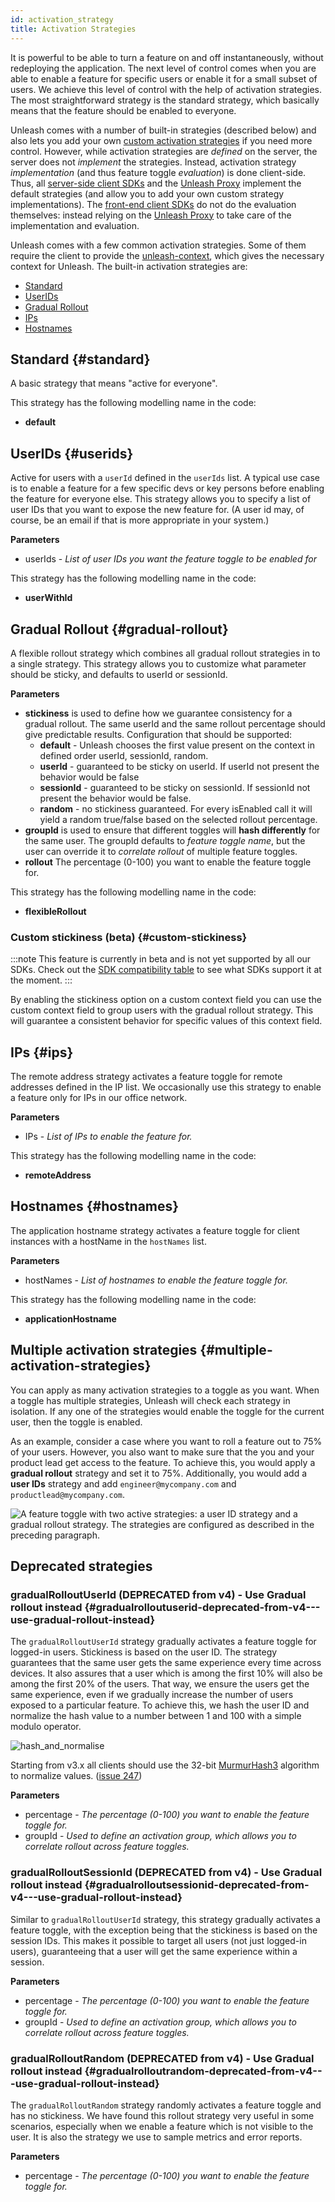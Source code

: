 ```yaml
---
id: activation_strategy
title: Activation Strategies
---
```


It is powerful to be able to turn a feature on and off instantaneously, without redeploying the application. The next level of control comes when you are able to enable a feature for specific users or enable it for a small subset of users. We achieve this level of control with the help of activation strategies. The most straightforward strategy is the standard strategy, which basically means that the feature should be enabled to everyone.

Unleash comes with a number of built-in strategies (described below) and also lets you add your own [custom activation strategies](../advanced/custom-activation-strategy.md) if you need more control.
However, while activation strategies are *defined* on the server, the server does not *implement* the strategies. Instead, activation strategy *implementation* (and thus feature toggle *evaluation*) is done client-side.
Thus, all [server-side client SDKs](../sdks/index.md#server-side-sdks) and the [Unleash Proxy](../sdks/unleash-proxy.md) implement the default strategies
(and allow you to add your own custom strategy implementations).
The [front-end client SDKs](../sdks/index.md#front-end-sdks) do not do the evaluation themselves: instead relying on the [Unleash Proxy](../sdks/unleash-proxy.md) to take care of the implementation and evaluation.

Unleash comes with a few common activation strategies. Some of them require the client to provide the [unleash-context](unleash-context.md), which gives the necessary context for Unleash. The built-in activation strategies are:

- [Standard](#standard)
- [UserIDs](#userids)
- [Gradual Rollout](#gradual-rollout)
- [IPs](#ips)
- [Hostnames](#hostnames)

## Standard {#standard}

A basic strategy that means "active for everyone".

This strategy has the following modelling name in the code:

- **default**

## UserIDs {#userids}

Active for users with a `userId` defined in the `userIds` list. A typical use case is to enable a feature for a few specific devs or key persons before enabling the feature for everyone else. This strategy allows you to specify a list of user IDs that you want to expose the new feature for. (A user id may, of course, be an email if that is more appropriate in your system.)

**Parameters**

- userIds - _List of user IDs you want the feature toggle to be enabled for_

This strategy has the following modelling name in the code:

- **userWithId**

## Gradual Rollout {#gradual-rollout}

A flexible rollout strategy which combines all gradual rollout strategies in to a single strategy. This strategy allows you to customize what parameter should be sticky, and defaults to userId or sessionId.

**Parameters**

- **stickiness** is used to define how we guarantee consistency for a gradual rollout. The same userId and the same rollout percentage should give predictable results. Configuration that should be supported:
  - **default** - Unleash chooses the first value present on the context in defined order userId, sessionId, random.
  - **userId** - guaranteed to be sticky on userId. If userId not present the behavior would be false
  - **sessionId** - guaranteed to be sticky on sessionId. If sessionId not present the behavior would be false.
  - **random** - no stickiness guaranteed. For every isEnabled call it will yield a random true/false based on the selected rollout percentage.
- **groupId** is used to ensure that different toggles will **hash differently** for the same user. The groupId defaults to _feature toggle name_, but the user can override it to _correlate rollout_ of multiple feature toggles.
- **rollout** The percentage (0-100) you want to enable the feature toggle for.

This strategy has the following modelling name in the code:

- **flexibleRollout**

### Custom stickiness (beta) {#custom-stickiness}

:::note
This feature is currently in beta and is not yet supported by all our SDKs. Check out the [SDK compatibility table](../sdks/index.md#server-side-sdk-compatibility-table) to see what SDKs support it at the moment.
:::

By enabling the stickiness option on a custom context field you can use the custom context field to group users with the gradual rollout strategy. This will guarantee a consistent behavior for specific values of this context field.


## IPs {#ips}

The remote address strategy activates a feature toggle for remote addresses defined in the IP list. We occasionally use this strategy to enable a feature only for IPs in our office network.

**Parameters**

- IPs - _List of IPs to enable the feature for._

This strategy has the following modelling name in the code:

- **remoteAddress**

## Hostnames {#hostnames}

The application hostname strategy activates a feature toggle for client instances with a hostName in the `hostNames` list.

**Parameters**

- hostNames - _List of hostnames to enable the feature toggle for._

This strategy has the following modelling name in the code:

- **applicationHostname**


## Multiple activation strategies {#multiple-activation-strategies}

You can apply as many activation strategies to a toggle as you want. When a toggle has multiple strategies, Unleash will check each strategy in isolation. If any one of the strategies would enable the toggle for the current user, then the toggle is enabled.

As an example, consider a case where you want to roll a feature out to 75% of your users. However, you also want to make sure that the you and your product lead get access to the feature. To achieve this, you would apply a **gradual rollout** strategy and set it to 75%. Additionally, you would add a **user IDs** strategy and add `engineer@mycompany.com` and `productlead@mycompany.com`.

![A feature toggle with two active strategies: a user ID strategy and a gradual rollout strategy. The strategies are configured as described in the preceding paragraph.](/img/control_rollout_multiple_strategies.png)

## Deprecated strategies

### gradualRolloutUserId (DEPRECATED from v4) - Use Gradual rollout instead {#gradualrolloutuserid-deprecated-from-v4---use-gradual-rollout-instead}

The `gradualRolloutUserId` strategy gradually activates a feature toggle for logged-in users. Stickiness is based on the user ID. The strategy guarantees that the same user gets the same experience every time across devices. It also assures that a user which is among the first 10% will also be among the first 20% of the users. That way, we ensure the users get the same experience, even if we gradually increase the number of users exposed to a particular feature. To achieve this, we hash the user ID and normalize the hash value to a number between 1 and 100 with a simple modulo operator.

![hash_and_normalise](/img/hash_and_normalise.png)

Starting from v3.x all clients should use the 32-bit [MurmurHash3](https://en.wikipedia.org/wiki/MurmurHash) algorithm to normalize values. ([issue 247](https://github.com/Unleash/unleash/issues/247))

**Parameters**

- percentage - _The percentage (0-100) you want to enable the feature toggle for._
- groupId - _Used to define an activation group, which allows you to correlate rollout across feature toggles._

### gradualRolloutSessionId (DEPRECATED from v4) - Use Gradual rollout instead {#gradualrolloutsessionid-deprecated-from-v4---use-gradual-rollout-instead}

Similar to `gradualRolloutUserId` strategy, this strategy gradually activates a feature toggle, with the exception being that the stickiness is based on the session IDs. This makes it possible to target all users (not just logged-in users), guaranteeing that a user will get the same experience within a session.

**Parameters**

- percentage - _The percentage (0-100) you want to enable the feature toggle for._
- groupId - _Used to define an activation group, which allows you to correlate rollout across feature toggles._

### gradualRolloutRandom (DEPRECATED from v4) - Use Gradual rollout instead {#gradualrolloutrandom-deprecated-from-v4---use-gradual-rollout-instead}

The `gradualRolloutRandom` strategy randomly activates a feature toggle and has no stickiness. We have found this rollout strategy very useful in some scenarios, especially when we enable a feature which is not visible to the user. It is also the strategy we use to sample metrics and error reports.

**Parameters**

- percentage - _The percentage (0-100) you want to enable the feature toggle for._
